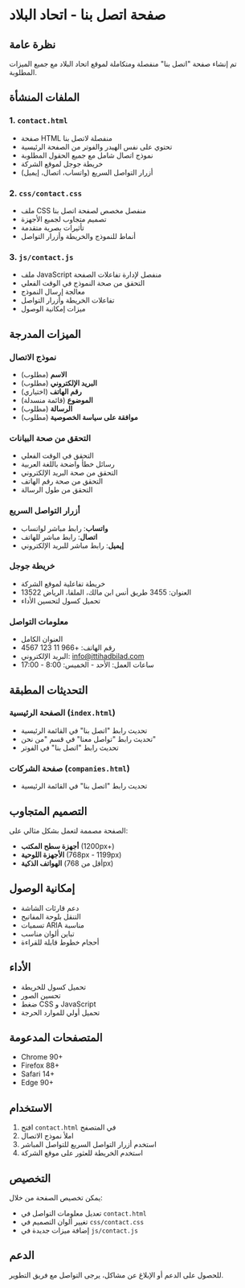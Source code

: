 # صفحة اتصل بنا - اتحاد البلاد

## نظرة عامة
تم إنشاء صفحة "اتصل بنا" منفصلة ومتكاملة لموقع اتحاد البلاد مع جميع الميزات المطلوبة.

## الملفات المنشأة

### 1. `contact.html`
- صفحة HTML منفصلة لاتصل بنا
- تحتوي على نفس الهيدر والفوتر من الصفحة الرئيسية
- نموذج اتصال شامل مع جميع الحقول المطلوبة
- خريطة جوجل لموقع الشركة
- أزرار التواصل السريع (واتساب، اتصال، إيميل)

### 2. `css/contact.css`
- ملف CSS منفصل مخصص لصفحة اتصل بنا
- تصميم متجاوب لجميع الأجهزة
- تأثيرات بصرية متقدمة
- أنماط للنموذج والخريطة وأزرار التواصل

### 3. `js/contact.js`
- ملف JavaScript منفصل لإدارة تفاعلات الصفحة
- التحقق من صحة النموذج في الوقت الفعلي
- معالجة إرسال النموذج
- تفاعلات الخريطة وأزرار التواصل
- ميزات إمكانية الوصول

## الميزات المدرجة

### نموذج الاتصال
- **الاسم** (مطلوب)
- **البريد الإلكتروني** (مطلوب)
- **رقم الهاتف** (اختياري)
- **الموضوع** (قائمة منسدلة)
- **الرسالة** (مطلوب)
- **موافقة على سياسة الخصوصية** (مطلوب)

### التحقق من صحة البيانات
- التحقق في الوقت الفعلي
- رسائل خطأ واضحة باللغة العربية
- التحقق من صحة البريد الإلكتروني
- التحقق من صحة رقم الهاتف
- التحقق من طول الرسالة

### أزرار التواصل السريع
- **واتساب**: رابط مباشر لواتساب
- **اتصال**: رابط مباشر للهاتف
- **إيميل**: رابط مباشر للبريد الإلكتروني

### خريطة جوجل
- خريطة تفاعلية لموقع الشركة
- العنوان: 3455 طريق أنس ابن مالك، الملقا، الرياض 13522
- تحميل كسول لتحسين الأداء

### معلومات التواصل
- العنوان الكامل
- رقم الهاتف: +966 11 123 4567
- البريد الإلكتروني: info@ittihadbilad.com
- ساعات العمل: الأحد - الخميس: 8:00 - 17:00

## التحديثات المطبقة

### الصفحة الرئيسية (`index.html`)
- تحديث رابط "اتصل بنا" في القائمة الرئيسية
- تحديث رابط "تواصل معنا" في قسم "من نحن"
- تحديث رابط "اتصل بنا" في الفوتر

### صفحة الشركات (`companies.html`)
- تحديث رابط "اتصل بنا" في القائمة الرئيسية

## التصميم المتجاوب

الصفحة مصممة لتعمل بشكل مثالي على:
- **أجهزة سطح المكتب** (1200px+)
- **الأجهزة اللوحية** (768px - 1199px)
- **الهواتف الذكية** (أقل من 768px)

## إمكانية الوصول

- دعم قارئات الشاشة
- التنقل بلوحة المفاتيح
- تسميات ARIA مناسبة
- تباين ألوان مناسب
- أحجام خطوط قابلة للقراءة

## الأداء

- تحميل كسول للخريطة
- تحسين الصور
- ضغط CSS و JavaScript
- تحميل أولي للموارد الحرجة

## المتصفحات المدعومة

- Chrome 90+
- Firefox 88+
- Safari 14+
- Edge 90+

## الاستخدام

1. افتح `contact.html` في المتصفح
2. املأ نموذج الاتصال
3. استخدم أزرار التواصل السريع للتواصل المباشر
4. استخدم الخريطة للعثور على موقع الشركة

## التخصيص

يمكن تخصيص الصفحة من خلال:
- تعديل معلومات التواصل في `contact.html`
- تغيير ألوان التصميم في `css/contact.css`
- إضافة ميزات جديدة في `js/contact.js`

## الدعم

للحصول على الدعم أو الإبلاغ عن مشاكل، يرجى التواصل مع فريق التطوير.
